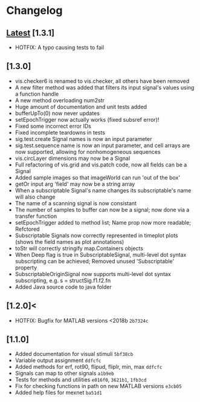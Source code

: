 # Changelog

## [Latest](https://github.com/cortex-lab/signals/commits/master) [1.3.1]

- HOTFIX: A typo causing tests to fail

## [1.3.0]

- vis.checker6 is renamed to vis.checker, all others have been removed
- A new filter method was added that filters its input signal's values using a function handle
- A new method overloading num2str
- Huge amount of documentation and unit tests added
- bufferUpTo(0) now never updates
- setEpochTrigger now actually works (fixed subsref error)!
- Fixed some incorrect error IDs
- Fixed incomplete teardowns in tests
- sig.test.create Signal names is now an input parameter
- sig.test.sequence name is now an input parameter, and cell arrays are now supported, allowing for nonhomogeneous sequences
- vis.circLayer dimensions may now be a Signal
- Full refactoring of vis.grid and vis.patch code, now all fields can be a Signal
- Added sample images so that imageWorld can run 'out of the box'
- getOr input arg 'field' may now be a string array
- When a subscriptable Signal's name changes its subscriptable's name will also change
- The name of a scanning signal is now consistant
- The number of samples to buffer can now be a signal; now done via a transfer function
- setEpochTrigger added to method list; Name prop now more readable; Refctored
- Subscriptable Signals now correctly represented in timeplot plots (shows the field names as plot annotations)
- toStr will correctly stringify map.Containers objects
- When Deep flag is true in SubscriptableSignal, multi-level dot syntax subscripting can be achieved;
Removed unused 'Subscriptable' property
- SubscriptableOriginSignal now supports multi-level dot syntax subscripting, e.g. s = structSig.f1.f2.fn
- Added Java source code to java folder

## [1.2.0]<

- HOTFIX: Bugfix for MATLAB versions <2018b `2b7324c`

## [1.1.0]

- Added documentation for visual stimuli `5bf38cb`
- Variable output assignment `ddfcfc`
- Added methods for erf, rot90, flipud, fliplr, min, max `ddfcfc`
- Signals can map to other signals `a1b9eb`
- Tests for methods and utilities `e016f0`, `3621b1`, `1fb3cd`
- Fix for checking functions in path on new MATLAB versions `e3cb05`
- Added help files for mexnet `ba51d1`
